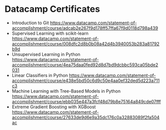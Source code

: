 # Datacamp Certificates

- Introduction to Git https://www.datacamp.com/statement-of-accomplishment/course/adcab2e267f9d178ff57ffa67f9d0118d798a439
- Supervised Learning with scikit-learn https://www.datacamp.com/statement-of-accomplishment/course/008dfc2d8b0b08a42d4b3940053b283a81792b9d
- Unsupervised Learning in Python https://www.datacamp.com/statement-of-accomplishment/course/4ea75daa0fed92d8d7bd9dcbbc593ca05bde2031
- Linear Classifiers in Python https://www.datacamp.com/statement-of-accomplishment/course/e438e5bd50c6d9c50e4aa0ef32ded5d223a711c3
- Machine Learning with Tree-Based Models in Python https://www.datacamp.com/statement-of-accomplishment/course/ebb035e447a3fcf48d79b8e75164a849cde07fff
- Extreme Gradient Boosting with XGBoost https://www.datacamp.com/statement-of-accomplishment/course/27633de9d6e9a35dc176c0a32883089f2fa504ac